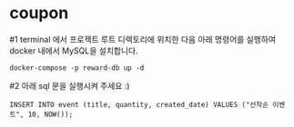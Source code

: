# coupon




#1  terminal 에서 프로젝트 루트 디렉토리에 위치한 다음 아래 명령어를 실행하여 docker 내에서 MySQL을 설치합니다.

    docker-compose -p reward-db up -d



#2  아래 sql 문을 실행시켜 주세요 :)

    INSERT INTO event (title, quantity, created_date) VALUES ("선착순 이벤트", 10, NOW());
